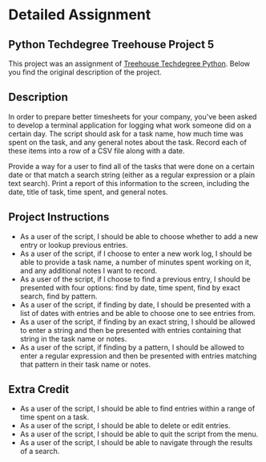 # Detailed Assignment

## Python Techdegree Treehouse Project 5

This project was an assignment of [Treehouse Techdegree Python](https://teamtreehouse.com/techdegree/python-web-development). Below you find the original description of the project.

## Description

In order to prepare better timesheets for your company, you've been asked to develop a terminal application for logging what work someone did on a certain day. The script should ask for a task name, how much time was spent on the task, and any general notes about the task. Record each of these items into a row of a CSV file along with a date.

Provide a way for a user to find all of the tasks that were done on a certain date or that match a search string (either as a regular expression or a plain text search). Print a report of this information to the screen, including the date, title of task, time spent, and general notes.

## Project Instructions

- As a user of the script, I should be able to choose whether to add a new entry or lookup previous entries.
- As a user of the script, if I choose to enter a new work log, I should be able to provide a task name, a number of minutes spent working on it, and any additional notes I want to record.
- As a user of the script, if I choose to find a previous entry, I should be presented with four options: find by date, time spent, find by exact search, find by pattern.
- As a user of the script, if finding by date, I should be presented with a list of dates with entries and be able to choose one to see entries from.
- As a user of the script, if finding by an exact string, I should be allowed to enter a string and then be presented with entries containing that string in the task name or notes.
- As a user of the script, if finding by a pattern, I should be allowed to enter a regular expression and then be presented with entries matching that pattern in their task name or notes.

## Extra Credit

- As a user of the script, I should be able to find entries within a range of time spent on a task.
- As a user of the script, I should be able to delete or edit entries.
- As a user of the script, I should be able to quit the script from the menu.
- As a user of the script, I should be able to navigate through the results of a search.
